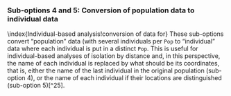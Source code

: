 ### Sub-options 4 and 5: Conversion of population data to individual data
\index{Individual-based analysis!conversion of data for}
These sub-options convert “population” data (with several individuals per `Pop` to “individual” data where each individual is put in a distinct `Pop`. This is useful for individual-based analyses of isolation by distance and, in this perspective, the name of each individual is replaced by what should be its coordinates, that is, either the name of the last individual in the original population (sub-option 4), or the name of each individual if their locations are distinguished (sub-option 5)[^25].

